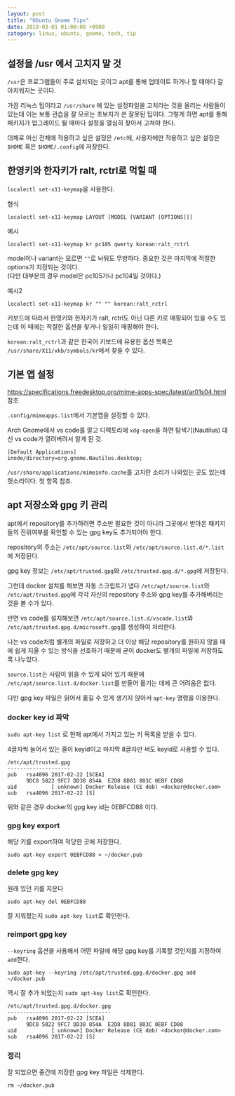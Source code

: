 ```yaml
---
layout: post
title: "Ubuntu Gnome Tips"
date: 2019-03-01 01:00:00 +0900
category: linux, ubuntu, gnome, tech, tip
---
```


## 설정을 /usr 에서 고치지 말 것

`/usr`은 프로그램들이 주로 설치되는 곳이고 apt를 통해 업데이트 하거나 할 때마다 갈아치워지는 곳이다.

가끔 리눅스 팁이라고 `/usr/share` 에 있는 설정파일을 고치라는 것을 올리는 사람들이 있는데 이는 보통 관습을 잘 모르는 초보자가 쓴 잘못된 팁이다. 그렇게 하면 apt를 통해 패키지가 업그레이드 될 때마다 설정을 열심히 찾아서 고쳐야 한다.

대체로 머신 전체에 적용하고 싶은 설정은 `/etc`에, 사용자에만 적용하고 싶은 설정은 `$HOME` 혹은 `$HOME/.config`에 저장한다.

## 한영키와 한자키가 ralt, rctrl로 먹힐 때

`localectl set-x11-keymap`을 사용한다.

형식
```
localectl set-x11-keymap LAYOUT [MODEL [VARIANT [OPTIONS]]]
```

예시
```
localectl set-x11-keymap kr pc105 qwerty korean:ralt_rctrl
```

model이나 variant는 모르면 `""`로 놔둬도 무방하다. 중요한 것은 마지막에 적절한 options가 지정되는 것이다.  
(다만 대부분의 경우 model은 pc105거나 pc104일 것이다.)

예시2
```
localectl set-x11-keymap kr "" "" korean:ralt_rctrl
```

키보드에 따라서 한영키와 한자키가 ralt, rctrl도 아닌 다른 키로 매핑되어 있을 수도 있는데 이 때에는 적절한 옵션을 찾거나 일일히 매핑해야 한다.

`korean:ralt_rctrl`과 같은 한국어 키보드에 유용한 옵션 목록은 `/usr/share/X11/xkb/symbols/kr`에서 찾을 수 있다.

## 기본 앱 설정

https://specifications.freedesktop.org/mime-apps-spec/latest/ar01s04.html 참조

`.config/mimeapps.list`에서 기본앱을 설정할 수 있다.

Arch Gnome에서 vs code를 깔고 디렉토리에 `xdg-open`을 하면 탐색기(Nautilus) 대신 vs code가 열려버려서 알게 된 것.

```
[Default Applications]
inode/directory=org.gnome.Nautilus.desktop;
```

`/usr/share/applications/mimeinfo.cache`를 고치란 소리가 나와있는 곳도 있는데 헛소리이다. 첫 항목 참조.

## apt 저장소와 gpg 키 관리

apt에서 repository를 추가하려면 주소만 필요한 것이 아니라 그곳에서 받아온 패키지들의 진위여부를 확인할 수 있는 gpg key도 추가되어야 한다.

repository의 주소는 `/etc/apt/source.list`와 `/etc/apt/source.list.d/*.list`에 저장된다.

gpg key 정보는 `/etc/apt/trusted.gpg`와 `/etc/trusted.gpg.d/*.gpg`에 저장된다.

그런데 docker 설치를 해보면 자동 스크립트가 냅다 `/etc/apt/source.list`와 `/etc/apt/trusted.gpg`에 각각 자신의 repository 주소와 gpg key를 추가해버리는 것을 볼 수가 있다.

반면 vs code를 설치해보면 `/etc/apt/source.list.d/vscode.list`와 `/etc/apt/trusted.gpg.d/microsoft.gpg`를 생성하여 처리한다.

나는 vs code처럼 별개의 파일로 저장하고 더 이상 해당 repository를 원하지 않을 때에 쉽게 지울 수 있는 방식을 선호하기 때문에 굳이 docker도 별개의 파일에 저장하도록 나누었다.

`source.list`는 사람이 읽을 수 있게 되어 있기 때문에 `/etc/apt/source.list.d/docker.list`를 만들어 옮기는 데에 큰 어려움은 없다.

다만 gpg key 파일은 읽어서 옮길 수 있게 생기지 않아서 `apt-key` 명령을 이용한다.

### docker key id 파악

`sudo apt-key list` 로 현재 apt에서 가지고 있는 키 목록을 받을 수 있다.

4글자씩 늘어서 있는 줄이 keyid이고 마지막 8글자만 써도 keyid로 사용할 수 있다.

```
/etc/apt/trusted.gpg
--------------------
pub   rsa4096 2017-02-22 [SCEA]
      9DC8 5822 9FC7 DD38 854A  E2D8 8D81 803C 0EBF CD88
uid           [ unknown] Docker Release (CE deb) <docker@docker.com>
sub   rsa4096 2017-02-22 [S]
```

위와 같은 경우 docker의 gpg key id는 0EBFCD88 이다.

### gpg key export

해당 키를 export하여 적당한 곳에 저장한다.

```
sudo apt-key export 0EBFCD88 > ~/docker.pub
```

### delete gpg key

원래 있던 키를 지운다

```
sudo apt-key del 0EBFCD88
```

잘 지워졌는지 `sudo apt-key list`로 확인한다.

### reimport gpg key

`--keyring` 옵션을 사용해서 어떤 파일에 해당 gpg key를 기록할 것인지를 지정하여 `add`한다.

```
sudo apt-key --keyring /etc/apt/trusted.gpg.d/docker.gpg add ~/docker.pub
```

역시 잘 추가 되었는지 `sudo apt-key list`로 확인한다.

```
/etc/apt/trusted.gpg.d/docker.gpg
---------------------------------
pub   rsa4096 2017-02-22 [SCEA]
      9DC8 5822 9FC7 DD38 854A  E2D8 8D81 803C 0EBF CD88
uid           [ unknown] Docker Release (CE deb) <docker@docker.com>
sub   rsa4096 2017-02-22 [S]
```

### 정리

잘 되었으면 중간에 저장한 gpg key 파일은 삭제한다.

```
rm ~/docker.pub
```
